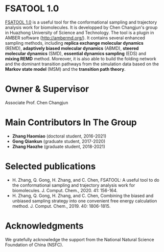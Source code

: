 # FSATOOL 1.0

[FSATOOL 1.0](https://fsatool.github.io/fsatool) is a useful tool for the conformational sampling and trajectory analysis work for biomolecules. It is developped by Chen Changjun's group in Huazhong University of Science and Technology. The tool is a plugin in AMBER software (<http://ambermd.org/>). It contains several enhanced sampling methods, including **replica exchange molecular dynamics** (REMD), **adaptively biased molecular dynamics** (ABMD), **steered molecular dynamics** (SMD), **essential dynamics sampling** (EDS) and **mixing REMD** method. Moreover, it is also able to build the folding network and the dominant transition pathways from the simulation data based on the **Markov state model** (MSM) and the **transition path theory**.

# Owner & Supervisor
Associate Prof. Chen Changjun

# Main Contributors In The Group
* **Zhang Haomiao** (doctoral student, 2016-2021)
* **Gong Qiankun** (graduate student, 2017-2020)
* **Zhang Haozhe** (graduate student, 2018-2021)

# Selected publications

* H. Zhang, Q. Gong, H. Zhang, and C. Chen, FSATOOL: A useful tool to do the conformational sampling and trajectory analysis work for biomolecules. J. Comput. Chem., 2020. 41: 156-164.
* H. Zhang, Q. Gong, H. Zhang, and C. Chen, Combining the biased and unbiased sampling strategy into one convenient free energy calculation method. J. Comput. Chem., 2019. 40: 1806-1815.

# Acknowledgments 

We gratefully acknowledge the support from the National Natural Science Foundation of China (NSFC).
